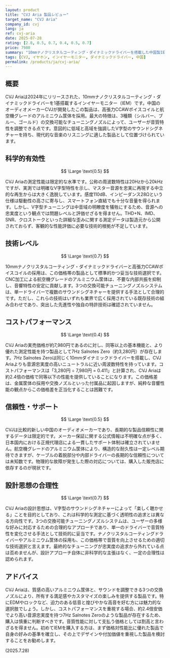 ```yaml
---
layout: product
title: "CVJ Aria 製品レビュー"
target_name: "CVJ Aria"
company_id: cvj
lang: ja
ref: cvj-aria
date: 2025-07-28
rating: [2.8, 0.5, 0.7, 0.4, 0.5, 0.7]
price: 7980
summary: "10mmナノクリスタルコーティング・ダイナミックドライバーを搭載した中国製IEM。V字型サウンドシグネチャーと3つの交換可能チューニングノズルが特徴。"
tags: [CVJ, イヤホン, インイヤーモニター, ダイナミックドライバー, 中国]
permalink: /products/ja/cvj-aria/
---
```

## 概要

CVJ Ariaは2024年にリリースされた、10mmナノクリスタルコーティング・ダイナミックドライバーを1基搭載するインイヤーモニター（IEM）です。中国のオーディオメーカーCVJが開発したこの製品は、高張力CCAWボイスコイルと航空機グレードのアルミニウム筐体を採用。最大の特徴は、3種類（シルバー、ブルー、ゴールド）の交換可能なチューニングノズルによって、ユーザーが音質特性を調整できる点です。意図的に低域と高域を強調したV字型のサウンドシグネチャーを持ち、現代的な音楽のリスニングに適した製品として位置づけられています。

## 科学的有効性

$$ \Large \text{0.5} $$

CVJ Ariaの測定性能は限定的な水準です。公称の周波数特性は20Hzから20kHzですが、実測では明確なV字型特性を示し、マスター音源を忠実に再現する中立的な再生からは大きく逸脱しています。感度110dB、インピーダンス28Ωという仕様は駆動性の高さに寄与し、スマートフォン直結でも十分な音量を得られます。しかし、V字型チューニングは中音域の明瞭度を犠牲にするため、音源への忠実度という観点では問題レベルと評価せざるを得ません。THD+N、IMD、SNR、クロストークといった詳細な歪みに関する測定データは製造元から公開されておらず、客観的な性能評価に必要な技術的根拠が不足しています。

## 技術レベル

$$ \Large \text{0.7} $$

10mmナノクリスタルコーティング・ダイナミックドライバーと高張力CCAWボイスコイルの採用は、この価格帯の製品として標準的かつ妥当な技術選択です。CNC加工による航空機グレードのアルミニウム筐体は、不要な内部共振を抑制し、音響特性の安定に貢献します。3つの交換可能チューニングノズルシステムは、単一ドライバーで複数のサウンドシグネチャーを提供する手法として合理的です。ただし、これらの技術はいずれも業界で広く採用されている既存技術の組み合わせであり、突出した先進性や独自の特許技術は確認されていません。

## コストパフォーマンス

$$ \Large \text{0.4} $$

CVJ Ariaの実売価格が約7,980円であるのに対し、同等以上の基本機能と、より優れた測定性能を持つ製品として7Hz Salnotes Zero（約3,280円）が存在します。7Hz Salnotes Zeroは同じく10mmダイナミックドライバーを搭載し、CVJ Ariaよりも音源忠実度の高いニュートラルに近い周波数特性を持っています。コストパフォーマンスは「3,280円 ÷ 7,980円 = 0.411」と計算され、CVJ Ariaは約2.4倍の価格で同等以下の性能を提供していることになります。この価格差は、金属筐体の採用や交換ノズルといった付属品に起因しますが、純粋な音響性能の観点からこの価格差を正当化することは困難です。

## 信頼性・サポート

$$ \Large \text{0.5} $$

CVJは比較的新しい中国のオーディオメーカーであり、長期的な製品信頼性に関するデータは限定的です。メーカー保証に関する公式情報は不明確な点が多く、日本国内における正規代理店による一貫したサポート体制は確立されていません。航空機グレードのアルミニウム筐体により、構造的な耐久性は一定レベル期待できますが、ケーブルの着脱部分や内部ドライバーの長期的な信頼性については未知数です。物理的な故障が発生した際の対応については、購入した販売店に依存するのが現状です。

## 設計思想の合理性

$$ \Large \text{0.7} $$

CVJ Ariaの設計思想は、V字型のサウンドシグネチャーによって「楽しく聴かせる」ことを目的としており、これは科学的な測定に基づく透明性の追求とは異なる方向性です。3つの交換可能チューニングノズルシステムは、ユーザーの多様な好みに対応するための合理的なアプローチであり、単一のドライバーで音質特性を変化させる手法として技術的に妥当です。ナノクリスタルコーティングドライバーやアルミニウム筐体の採用も、この価格帯で音質を向上させるための適切な技術選択と言えます。最終的なチューニングが忠実度の追求から外れている点は否めませんが、設計アプローチ自体に非科学的な主張はなく、一定の合理性は認められます。

## アドバイス

CVJ Ariaは、質感の高いアルミニウム筐体と、サウンドを調整できる3つの交換ノズルにより、所有する満足感やカスタマイズの楽しみを提供する製品です。特にEDMやロックなど、迫力のある低音と煌びやかな高音を好む方には魅力的な選択肢でしょう。しかし、コストパフォーマンスを重視する場合、約2.4倍安価でより高い音源忠実度を持つ7Hz Salnotes Zeroのような製品が存在するため、購入は慎重に判断すべきです。音質性能に対して支払う価格としては割高と言わざるを得ません。初めてIEMを購入する方は、まず価格対性能比に優れた製品で自身の好みの基準を確立し、その上でデザインや付加価値を重視した製品を検討することをお勧めします。

(2025.7.28)
